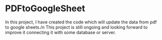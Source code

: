 # PDFtoGoogleSheet
In this project, I have created the code which will update the data from pdf to google sheets./n
This project is still ongoing and looking forward to improve it connecting it with some database or server.
